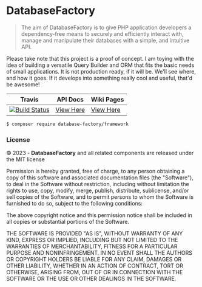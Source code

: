 # DatabaseFactory

> The aim of DatabaseFactory is to give PHP application developers a dependency-free means
> to securely and efficiently interact with, manage and manipulate their databases with a simple,
> and intuitive API.

Please take note that this project is a proof of concept. I am toying with the idea of building a
versatile Query Builder and ORM that fits the basic needs of small applications. It is not production
ready, if it will be. We'll see where, and how it goes. If it develops into something really cool and
useful, that'd be awesome!

| Travis                                                                                                                                                      | API Docs                                                  | Wiki Pages                                                     |
|-------------------------------------------------------------------------------------------------------------------------------------------------------------|-----------------------------------------------------------|----------------------------------------------------------------|
| [![Build Status](https://app.travis-ci.com/jason-napolitano/DatabaseFactory.svg?branch=master)](https://app.travis-ci.com/jason-napolitano/DatabaseFactory) | [View Here](https://databasefactory.github.io/framework/) | [View Here](https://github.com/DatabaseFactory/framework/wiki) |


```bash
$ composer require database-factory/framework
```

### License

&copy; 2023 - **DatabaseFactory** and all related components are released under
the MIT license

Permission is hereby granted, free of charge, to any person obtaining a copy
of this software and associated documentation files (the "Software"), to deal
in the Software without restriction, including without limitation the rights
to use, copy, modify, merge, publish, distribute, sublicense, and/or sell
copies of the Software, and to permit persons to whom the Software is
furnished to do so, subject to the following conditions:

The above copyright notice and this permission notice shall be included in all
copies or substantial portions of the Software.

THE SOFTWARE IS PROVIDED "AS IS", WITHOUT WARRANTY OF ANY KIND, EXPRESS OR
IMPLIED, INCLUDING BUT NOT LIMITED TO THE WARRANTIES OF MERCHANTABILITY,
FITNESS FOR A PARTICULAR PURPOSE AND NONINFRINGEMENT. IN NO EVENT SHALL THE
AUTHORS OR COPYRIGHT HOLDERS BE LIABLE FOR ANY CLAIM, DAMAGES OR OTHER
LIABILITY, WHETHER IN AN ACTION OF CONTRACT, TORT OR OTHERWISE, ARISING FROM,
OUT OF OR IN CONNECTION WITH THE SOFTWARE OR THE USE OR OTHER DEALINGS IN THE
SOFTWARE.